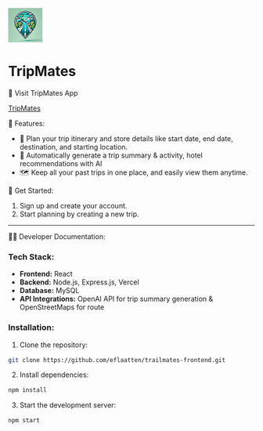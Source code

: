 <img src="./src/assets/img/TrailMates(bg).png" alt="TrailMates Logo" width="70"/> 

# TripMates

🚗 Visit TripMates App

[TripMates](https://www.tripmates.org/login)

🌟 Features:
- 📝 Plan your trip itinerary and store details like start date, end date, destination, and starting location.
- 💬 Automatically generate a trip summary & activity, hotel recommendations with AI 
- 🗺️ Keep all your past trips in one place, and easily view them anytime.

🚀 Get Started:
1. Sign up and create your account.
2. Start planning by creating a new trip.

---

👨‍💻 Developer Documentation:

### Tech Stack:
- **Frontend:** React
- **Backend:** Node.js, Express.js, Vercel
- **Database:** MySQL
- **API Integrations:** OpenAI API for trip summary generation & OpenStreetMaps for route

### Installation:
1. Clone the repository:
  ```bash
  git clone https://github.com/eflaatten/trailmates-frontend.git
  ```

2. Install dependencies:
  ```bash
  npm install
  ```

3. Start the development server:
  ```bash
  npm start
  ```
